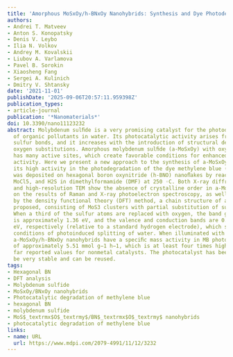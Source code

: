 ```yaml
---
title: 'Amorphous MoSxOy/h-BNxOy Nanohybrids: Synthesis and Dye Photodegradation'
authors:
- Andrei T. Matveev
- Anton S. Konopatsky
- Denis V. Leybo
- Ilia N. Volkov
- Andrey M. Kovalskii
- Liubov A. Varlamova
- Pavel B. Sorokin
- Xiaosheng Fang
- Sergei A. Kulinich
- Dmitry V. Shtansky
date: '2021-11-01'
publishDate: '2025-09-06T20:57:11.959398Z'
publication_types:
- article-journal
publication: '*Nanomaterials*'
doi: 10.3390/nano11123232
abstract: Molybdenum sulﬁde is a very promising catalyst for the photodegradation
  of organic pollutants in water. Its photocatalytic activity arises from unsaturated
  sulfur bonds, and it increases with the introduction of structural defects and/or
  oxygen substitutions. Amorphous molybdenum sulﬁde (a-MoSxOy) with oxygen substitutions
  has many active sites, which create favorable conditions for enhanced catalytic
  activity. Here we present a new approach to the synthesis of a-MoSxOy and demonstrate
  its high activity in the photodegradation of the dye methylene blue (MB). The MoSxOy
  was deposited on hexagonal boron oxynitride (h-BNO) nanoﬂakes by reacting h-BNO,
  MoCl5, and H2S in dimethylformamide (DMF) at 250 ◦C. Both X-ray diffraction analysis
  and high-resolution TEM show the absence of crystalline order in a-MoSxOy. Based
  on the results of Raman and X-ray photoelectron spectroscopy, as well as analysis
  by the density functional theory (DFT) method, a chain structure of a-MoSxOy was
  proposed, consisting of MoS3 clusters with partial substitution of sulfur by oxygen.
  When a third of the sulfur atoms are replaced with oxygen, the band gap of a-MoSxOy
  is approximately 1.36 eV, and the valence and conduction bands are 0.74 eV and −0.62
  eV, respectively (relative to a standard hydrogen electrode), which satisﬁes the
  conditions of photoinduced splitting of water. When illuminated with a mercury lamp,
  a-MoSxOy/h-BNxOy nanohybrids have a speciﬁc mass activity in MB photodegradation
  of approximately 5.51 mmol g−1 h−1, which is at least four times higher than so
  far reported values for nonmetal catalysts. The photocatalyst has been shown to
  be very stable and can be reused.
tags:
- Hexagonal BN
- DFT analysis
- Molybdenum sulfide
- MoSxOy/BNxOy nanohybrids
- Photocatalytic degradation of methylene blue
- hexagonal BN
- molybdenum sulfide
- MoS$_textrmx$O$_textrmy$/BN$_textrmx$O$_textrmy$ nanohybrids
- photocatalytic degradation of methylene blue
links:
- name: URL
  url: https://www.mdpi.com/2079-4991/11/12/3232
---
```

